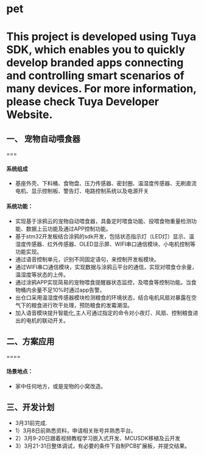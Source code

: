 # pet  
# This project is developed using Tuya SDK, which enables you to quickly develop branded apps connecting and controlling smart scenarios of many devices.         For more information, please check Tuya Developer Website.
## 一、 宠物自动喂食器
===
#### 系统组成
* 基座外壳、下料桶、食物盘、压力传感器、密封圈、温湿度传感器、无刷直流电机、显示控制板、警告灯、电路控制系统以及电源开关

#### 系统功能：
* 实现基于涂鸦云的宠物自动喂食器，具备定时喂食功能、投喂食物重量检测功能、数据上云功能及通过APP控制功能。
* 基于stm32开发板结合涂鸦的sdk开发，包括状态指示灯（LED灯）显示、温湿度传感器、红外传感器、OLED显示屏、WIFI串口通信模块、小电机控制等功能实现。
* 通过语音控制单元，识别不同固定语句，来控制开发板模块。
* 通过WIFI串口通信模块，实现数据与涂鸦云平台的通信，实现对喂食仓余量，温湿度等状态的上传。
* 通过涂鸦APP实现简易的宠物喂食提醒器状态监控，及喂食等控制功能。当食物桶内余量不足10%时通过app告警。
* 出仓口采用温湿度传感器模块检测粮食的环境状态，结合电机风扇对暴露在空气下的粮食进行吹干处理，预防粮食的发霉潮湿。
* 加入语音模块提升智能化,主人可通过指定的命令对小夜灯、风扇、控制粮食进出的电机的联动开关。


## 二、方案应用
====
#### 场景地点：
*  家中任何地方，或是宠物的小窝改造。
 
## 三、开发计划
* 3月31前完成.
* 1）3月8日前熟悉资料，申请相关账号并熟悉平台。
* 2）3月9-20日跟着视频教程学习嵌入式开发、MCUSDK移植及云开发
* 3）3月21-31日整体调试，有必要的条件下自制PCB扩展板，并提交结果。
